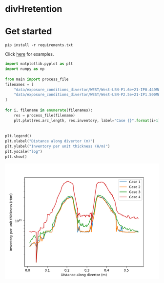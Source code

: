 # divHretention

# Get started
```
pip install -r requirements.txt
```

Click [here](https://github.com/RemDelaporteMathurin/WEST-H-retention/blob/master/WEST_inventory.ipynb) for examples.

```python
import matplotlib.pyplot as plt
import numpy as np

from main import process_file
filenames = [
    "data/exposure_conditions_divertor/WEST/West-LSN-P1.6e+21-IP0.449MW.csv",
    "data/exposure_conditions_divertor/WEST/West-LSN-P2.5e+21-IP1.500MW.csv",
]

for i, filename in enumerate(filenames):
    res = process_file(filename)
    plt.plot(res.arc_length, res.inventory, label="Case {}".format(i+1))


plt.legend()
plt.xlabel("Distance along divertor (m)")
plt.ylabel("Inventory per unit thickness (H/m)")
plt.yscale("log")
plt.show()
```

![](/docs/example.png)
